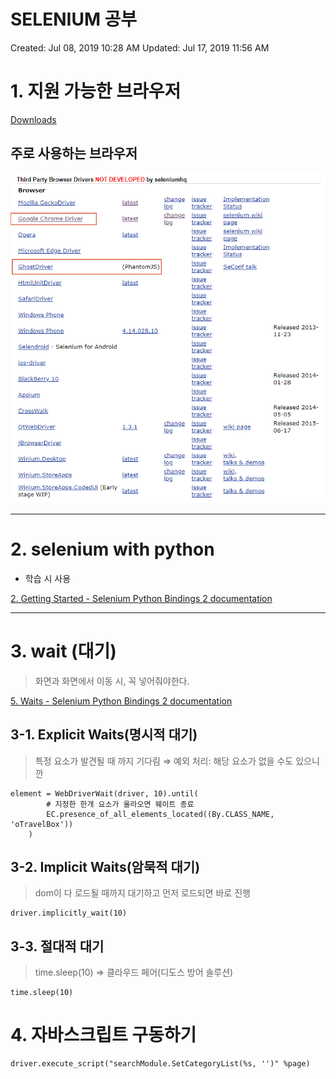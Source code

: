 # SELENIUM 공부 

Created: Jul 08, 2019 10:28 AM
Updated: Jul 17, 2019 11:56 AM

# 1. 지원 가능한 브라우저

[Downloads](https://www.seleniumhq.org/download/)

## 주로 사용하는 브라우저

![./Untitled-a0e40da3-e803-4b04-8e3d-4cbba1e3c76c.png](Untitled-a0e40da3-e803-4b04-8e3d-4cbba1e3c76c.png)

---

# 2. selenium with python

- 학습 시 사용

[2. Getting Started - Selenium Python Bindings 2 documentation](https://selenium-python.readthedocs.io/getting-started.html)

---

# 3. wait (대기)

> 화면과 화면에서 이동 시, 꼭 넣어줘야한다.

[5. Waits - Selenium Python Bindings 2 documentation](https://selenium-python.readthedocs.io/waits.html)

## 3-1. Explicit Waits(명시적 대기)

> 특정 요소가 발견될 때 까지 기다림 ⇒ 예외 처리: 해당 요소가 없을 수도 있으니깐

    element = WebDriverWait(driver, 10).until(
            # 지정한 한개 요소가 올라오면 웨이트 종료
            EC.presence_of_all_elements_located((By.CLASS_NAME, 'oTravelBox'))
        )

## 3-2. Implicit Waits(암묵적 대기)

> dom이 다 로드될 때까지 대기하고 먼저 로드되면 바로 진행

    driver.implicitly_wait(10)

## 3-3. 절대적 대기

> time.sleep(10) ⇒ 클라우드 페어(디도스 방어 솔루션)

    time.sleep(10)

# 4. 자바스크립트 구동하기

    driver.execute_script("searchModule.SetCategoryList(%s, '')" %page)